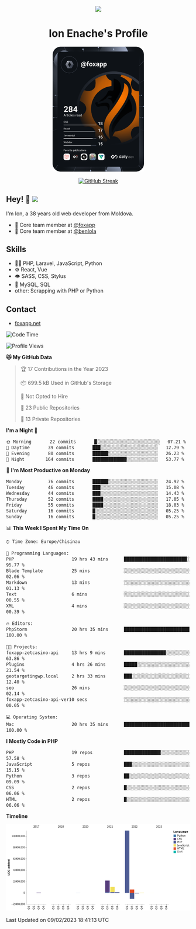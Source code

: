 <div id="header" align="center">
  <img src="https://media.giphy.com/media/M9gbBd9nbDrOTu1Mqx/giphy.gif" width="100"/>
	<h1>Ion Enache's Profile</h1>
</div>
<div align="center">
	<a href="https://app.daily.dev/foxapp"><img src="https://github.com/foxapp/foxapp/blob/master/devcard.svg" width="250" alt="Ion Enache's Dev Card"/></a>
</div>


<div align="center">
	
[![GitHub Streak](http://github-readme-streak-stats.herokuapp.com?user=foxapp&hide_border=true&date_format=M%20j%5B%2C%20Y%5D)](https://git.io/streak-stats)
	
</div>


## Hey! 👋 <img src="https://media.giphy.com/media/hvRJCLFzcasrR4ia7z/giphy.gif" width="30px"/>
I'm Ion, a 38 years old web developer from Moldova.


- 👥 Core team member at [@foxapp](https://github.com/foxapp)
- 👥 Core team member at [@benlola](https://github.com/benlola)

## Skills
- 👨‍💻 PHP, Laravel, JavaScript, Python
- ⚙️ React, Vue
- 👁️ SASS, CSS, Stylus
- 💽 MySQL, SQL
- other: Scrapping with PHP or Python

## Contact
- [foxapp.net](https://www.foxapp.net)

<!--START_SECTION:waka-->
![Code Time](http://img.shields.io/badge/Code%20Time-1%2C209%20hrs%2037%20mins-blue)

![Profile Views](http://img.shields.io/badge/Profile%20Views-0-blue)

**🐱 My GitHub Data** 

> 🏆 17 Contributions in the Year 2023
 > 
> 📦 699.5 kB Used in GitHub's Storage 
 > 
> 🚫 Not Opted to Hire
 > 
> 📜 23 Public Repositories 
 > 
> 🔑 13 Private Repositories  
 > 
**I'm a Night 🦉** 

```text
🌞 Morning       22 commits       █░░░░░░░░░░░░░░░░░░░░░░░░   07.21 % 
🌆 Daytime       39 commits       ███░░░░░░░░░░░░░░░░░░░░░░   12.79 % 
🌃 Evening       80 commits       ██████░░░░░░░░░░░░░░░░░░░   26.23 % 
🌙 Night        164 commits       █████████████░░░░░░░░░░░░   53.77 % 

```
📅 **I'm Most Productive on Monday** 

```text
Monday          76 commits       ██████░░░░░░░░░░░░░░░░░░░   24.92 % 
Tuesday         46 commits       ███░░░░░░░░░░░░░░░░░░░░░░   15.08 % 
Wednesday       44 commits       ███░░░░░░░░░░░░░░░░░░░░░░   14.43 % 
Thursday        52 commits       ████░░░░░░░░░░░░░░░░░░░░░   17.05 % 
Friday          55 commits       ████░░░░░░░░░░░░░░░░░░░░░   18.03 % 
Saturday        16 commits       █░░░░░░░░░░░░░░░░░░░░░░░░   05.25 % 
Sunday          16 commits       █░░░░░░░░░░░░░░░░░░░░░░░░   05.25 % 

```


📊 **This Week I Spent My Time On** 

```text
⌚︎ Time Zone: Europe/Chisinau

💬 Programming Languages: 
PHP                      19 hrs 43 mins      ████████████████████████░   95.77 % 
Blade Template           25 mins             ░░░░░░░░░░░░░░░░░░░░░░░░░   02.06 % 
Markdown                 13 mins             ░░░░░░░░░░░░░░░░░░░░░░░░░   01.13 % 
Text                     6 mins              ░░░░░░░░░░░░░░░░░░░░░░░░░   00.55 % 
XML                      4 mins              ░░░░░░░░░░░░░░░░░░░░░░░░░   00.39 % 

🔥 Editors: 
PhpStorm                 20 hrs 35 mins      █████████████████████████   100.00 % 

🐱‍💻 Projects: 
foxapp-zetcasino-api     13 hrs 9 mins       ████████████████░░░░░░░░░   63.86 % 
Plugins                  4 hrs 26 mins       █████░░░░░░░░░░░░░░░░░░░░   21.54 % 
geotargetingwp.local     2 hrs 33 mins       ███░░░░░░░░░░░░░░░░░░░░░░   12.40 % 
seo                      26 mins             ░░░░░░░░░░░░░░░░░░░░░░░░░   02.14 % 
foxapp-zetcasino-api-ver10 secs              ░░░░░░░░░░░░░░░░░░░░░░░░░   00.05 % 

💻 Operating System: 
Mac                      20 hrs 35 mins      █████████████████████████   100.00 % 

```

**I Mostly Code in PHP** 

```text
PHP                      19 repos            ██████████████░░░░░░░░░░░   57.58 % 
JavaScript               5 repos             ███░░░░░░░░░░░░░░░░░░░░░░   15.15 % 
Python                   3 repos             ██░░░░░░░░░░░░░░░░░░░░░░░   09.09 % 
CSS                      2 repos             █░░░░░░░░░░░░░░░░░░░░░░░░   06.06 % 
HTML                     2 repos             █░░░░░░░░░░░░░░░░░░░░░░░░   06.06 % 

```


**Timeline**

![Chart not found](https://raw.githubusercontent.com/foxapp/foxapp/master/charts/bar_graph.png) 


 Last Updated on 09/02/2023 18:41:13 UTC
<!--END_SECTION:waka-->

